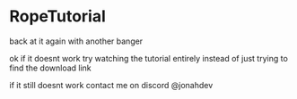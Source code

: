 # RopeTutorial
back at it again with another banger

ok if it doesnt work try watching the tutorial entirely instead of just trying to find the download link

if it still doesnt work contact me on discord @jonahdev
